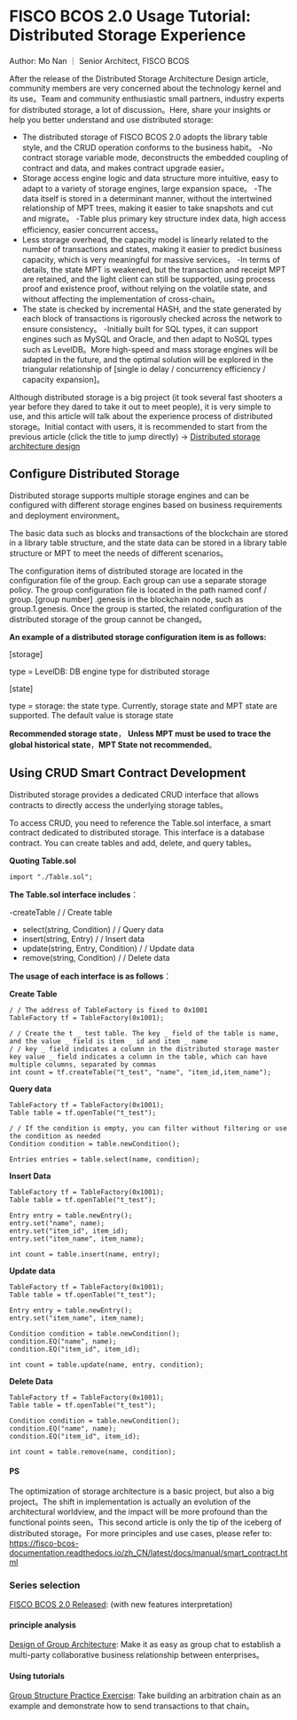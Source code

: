 # FISCO BCOS 2.0 Usage Tutorial: Distributed Storage Experience

Author: Mo Nan ｜ Senior Architect, FISCO BCOS

After the release of the Distributed Storage Architecture Design article, community members are very concerned about the technology kernel and its use。Team and community enthusiastic small partners, industry experts for distributed storage, a lot of discussion。Here, share your insights or help you better understand and use distributed storage:

- The distributed storage of FISCO BCOS 2.0 adopts the library table style, and the CRUD operation conforms to the business habit。
-No contract storage variable mode, deconstructs the embedded coupling of contract and data, and makes contract upgrade easier。
- Storage access engine logic and data structure more intuitive, easy to adapt to a variety of storage engines, large expansion space。
-The data itself is stored in a determinant manner, without the intertwined relationship of MPT trees, making it easier to take snapshots and cut and migrate。
-Table plus primary key structure index data, high access efficiency, easier concurrent access。
- Less storage overhead, the capacity model is linearly related to the number of transactions and states, making it easier to predict business capacity, which is very meaningful for massive services。
-In terms of details, the state MPT is weakened, but the transaction and receipt MPT are retained, and the light client can still be supported, using process proof and existence proof, without relying on the volatile state, and without affecting the implementation of cross-chain。
- The state is checked by incremental HASH, and the state generated by each block of transactions is rigorously checked across the network to ensure consistency。
-Initially built for SQL types, it can support engines such as MySQL and Oracle, and then adapt to NoSQL types such as LevelDB。More high-speed and mass storage engines will be adapted in the future, and the optimal solution will be explored in the triangular relationship of [single io delay / concurrency efficiency / capacity expansion]。

Although distributed storage is a big project (it took several fast shooters a year before they dared to take it out to meet people), it is very simple to use, and this article will talk about the experience process of distributed storage。Initial contact with users, it is recommended to start from the previous article (click the title to jump directly) → [Distributed storage architecture design](https://mp.weixin.qq.com/s?__biz=MzA3MTI5Njg4Mw==&mid=2247485336&idx=1&sn=ea3a7119634c1c27daa4ec2b9a9f278b&chksm=9f2ef584a8597c9288f8c5000c7def47c3c5b9dc64f25221985cd9e3743b9364a93933e51833&token=705851025&lang=zh_CN#rd)

## Configure Distributed Storage

Distributed storage supports multiple storage engines and can be configured with different storage engines based on business requirements and deployment environment。

The basic data such as blocks and transactions of the blockchain are stored in a library table structure, and the state data can be stored in a library table structure or MPT to meet the needs of different scenarios。

The configuration items of distributed storage are located in the configuration file of the group. Each group can use a separate storage policy. The group configuration file is located in the path named conf / group. [group number] .genesis in the blockchain node, such as group.1.genesis. Once the group is started, the related configuration of the distributed storage of the group cannot be changed。

**An example of a distributed storage configuration item is as follows:**

[storage]

type = LevelDB: DB engine type for distributed storage

[state]

type = storage: the state type. Currently, storage state and MPT state are supported. The default value is storage state

**Recommended storage state**， **Unless MPT must be used to trace the global historical state**，**MPT State not recommended**。

## Using CRUD Smart Contract Development

Distributed storage provides a dedicated CRUD interface that allows contracts to directly access the underlying storage tables。

To access CRUD, you need to reference the Table.sol interface, a smart contract dedicated to distributed storage. This interface is a database contract. You can create tables and add, delete, and query tables。

**Quoting Table.sol**

```
import "./Table.sol";
```

**The Table.sol interface includes**：

-createTable / / Create table
- select(string, Condition) / / Query data
- insert(string, Entry) / / Insert data
- update(string, Entry, Condition) / / Update data
- remove(string, Condition) / / Delete data

**The usage of each interface is as follows**：

**Create Table**

```
/ / The address of TableFactory is fixed to 0x1001
TableFactory tf = TableFactory(0x1001);

/ / Create the t _ test table. The key _ field of the table is name, and the value _ field is item _ id and item _ name
/ / key _ field indicates a column in the distributed storage master key value _ field indicates a column in the table, which can have multiple columns, separated by commas
int count = tf.createTable("t_test", "name", "item_id,item_name");
```

**Query data**

```
TableFactory tf = TableFactory(0x1001);
Table table = tf.openTable("t_test");

/ / If the condition is empty, you can filter without filtering or use the condition as needed
Condition condition = table.newCondition();

Entries entries = table.select(name, condition);
```

**Insert Data**

```
TableFactory tf = TableFactory(0x1001);
Table table = tf.openTable("t_test");

Entry entry = table.newEntry();
entry.set("name", name);
entry.set("item_id", item_id);
entry.set("item_name", item_name);

int count = table.insert(name, entry);
```

**Update data**

```
TableFactory tf = TableFactory(0x1001);
Table table = tf.openTable("t_test");

Entry entry = table.newEntry();
entry.set("item_name", item_name);

Condition condition = table.newCondition();
condition.EQ("name", name);
condition.EQ("item_id", item_id);

int count = table.update(name, entry, condition);
```

**Delete Data**

```
TableFactory tf = TableFactory(0x1001);
Table table = tf.openTable("t_test");

Condition condition = table.newCondition();
condition.EQ("name", name);
condition.EQ("item_id", item_id);

int count = table.remove(name, condition);
```

#### PS

The optimization of storage architecture is a basic project, but also a big project。The shift in implementation is actually an evolution of the architectural worldview, and the impact will be more profound than the functional points seen。This second article is only the tip of the iceberg of distributed storage。For more principles and use cases, please refer to: https://fisco-bcos-documentation.readthedocs.io/zh_CN/latest/docs/manual/smart_contract.html

### Series selection

[FISCO BCOS 2.0 Released](https://mp.weixin.qq.com/s?__biz=MzA3MTI5Njg4Mw==&mid=2247485340&idx=1&sn=310a442382c879aecaa0cb37c1bce289&chksm=9f2ef580a8597c96cada2526ad2df2e65c00c62a50bcebbd41d84c36aadfac2526f6a12aa2ec&token=705851025&lang=zh_CN#rd): (with new features interpretation)

#### principle analysis

[Design of Group Architecture](https://mp.weixin.qq.com/s?__biz=MzA3MTI5Njg4Mw==&mid=2247485338&idx=1&sn=9ce03340c699a8527960a0d0b26d4923&chksm=9f2ef586a8597c9003192718c1f60ed486570f6a334c9713cc7e99ede91c6f3ddcd7f438821f&token=705851025&lang=zh_CN#rd): Make it as easy as group chat to establish a multi-party collaborative business relationship between enterprises。

#### Using tutorials

[Group Structure Practice Exercise](https://mp.weixin.qq.com/s?__biz=MzA3MTI5Njg4Mw==&mid=2247485337&idx=1&sn=622e88b631ae1bfe5789b2fe21576779&chksm=9f2ef585a8597c9311c972eb67174b3638f7b69d87d6eea243fc327bf515159fb53f216a5fec&token=705851025&lang=zh_CN#rd): Take building an arbitration chain as an example and demonstrate how to send transactions to that chain。